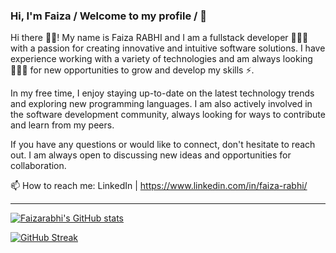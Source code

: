 ### Hi, I'm Faiza / Welcome to my profile / 🤯

Hi there 👋🏻! My name is Faiza RABHI and I am a fullstack developer 👩🏻‍💻 with a passion for creating innovative and intuitive software solutions. I have experience working with a variety of technologies and am always looking 🦸🏻‍♀️ for new opportunities to grow and develop my skills ⚡️.

In my free time, I enjoy staying up-to-date on the latest technology trends and exploring new programming languages. I am also actively involved in the software development community, always looking for ways to contribute and learn from my peers.

If you have any questions or would like to connect, don't hesitate to reach out. I am always open to discussing new ideas and opportunities for collaboration.




📫 How to reach me:  LinkedIn  | https://www.linkedin.com/in/faiza-rabhi/




<!--
**Faizarabhi/Faizarabhi** is a ✨ _special_ ✨ repository because its `README.md` (this file) appears on your GitHub profile.

Here are some ideas to get you started:

- 🔭 I’m currently working on ...
- 🌱 I’m currently learning Laravel and VueJS
- 👯 I’m looking to collaborate on ...
- 🤔 I’m looking for help with ...
- 💬 Ask me about Code
- 📫 How to reach me: Twitter, LinkedIn
- 😄 Pronouns: ...
- ⚡ Fun fact: ...
-->

-------------------------

[![Faizarabhi's GitHub stats](https://github-readme-stats.vercel.app/api?username=Faizarabhi)](https://github.com/Faizarabhi/github-readme-stats)


[![GitHub Streak](https://github-readme-streak-stats.herokuapp.com/?user=Faizarabhi&theme=dark&background=000000)](https://git.io/streak-stats)
